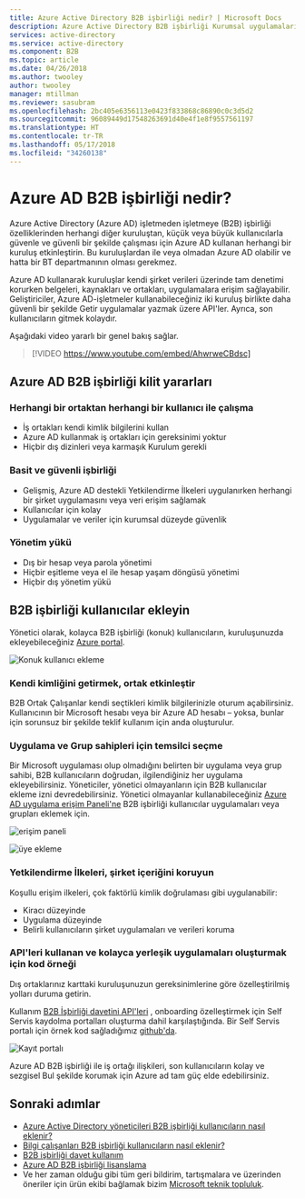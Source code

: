 ```yaml
---
title: Azure Active Directory B2B işbirliği nedir? | Microsoft Docs
description: Azure Active Directory B2B işbirliği Kurumsal uygulamalarınıza seçmeli olarak erişmek için iş ortaklarıyla etkinleştirerek, şirketler arası ilişkilerinizi destekler.
services: active-directory
ms.service: active-directory
ms.component: B2B
ms.topic: article
ms.date: 04/26/2018
ms.author: twooley
author: twooley
manager: mtillman
ms.reviewer: sasubram
ms.openlocfilehash: 2bc405e6356113e0423f833868c86890c0c3d5d2
ms.sourcegitcommit: 96089449d17548263691d40e4f1e8f9557561197
ms.translationtype: HT
ms.contentlocale: tr-TR
ms.lasthandoff: 05/17/2018
ms.locfileid: "34260138"
---
```

# <a name="what-is-azure-ad-b2b-collaboration"></a>Azure AD B2B işbirliği nedir?

Azure Active Directory (Azure AD) işletmeden işletmeye (B2B) işbirliği özelliklerinden herhangi diğer kuruluştan, küçük veya büyük kullanıcılarla güvenle ve güvenli bir şekilde çalışması için Azure AD kullanan herhangi bir kuruluş etkinleştirin. Bu kuruluşlardan ile veya olmadan Azure AD olabilir ve hatta bir BT departmanının olması gerekmez.

Azure AD kullanarak kuruluşlar kendi şirket verileri üzerinde tam denetimi korurken belgeleri, kaynakları ve ortakları, uygulamalara erişim sağlayabilir. Geliştiriciler, Azure AD-işletmeler kullanabileceğiniz iki kuruluş birlikte daha güvenli bir şekilde Getir uygulamalar yazmak üzere API'ler. Ayrıca, son kullanıcıların gitmek kolaydır.

Aşağıdaki video yararlı bir genel bakış sağlar.
>[!VIDEO https://www.youtube.com/embed/AhwrweCBdsc]

## <a name="key-benefits-of-azure-ad-b2b-collaboration"></a>Azure AD B2B işbirliği kilit yararları

### <a name="work-with-any-user-from-any-partner"></a>Herhangi bir ortaktan herhangi bir kullanıcı ile çalışma

- İş ortakları kendi kimlik bilgilerini kullan
- Azure AD kullanmak iş ortakları için gereksinimi yoktur
- Hiçbir dış dizinleri veya karmaşık Kurulum gerekli

### <a name="simple-and-secure-collaboration"></a>Basit ve güvenli işbirliği

- Gelişmiş, Azure AD destekli Yetkilendirme İlkeleri uygulanırken herhangi bir şirket uygulamasını veya veri erişim sağlamak
- Kullanıcılar için kolay
- Uygulamalar ve veriler için kurumsal düzeyde güvenlik

### <a name="no-management-overhead"></a>Yönetim yükü

- Dış bir hesap veya parola yönetimi
- Hiçbir eşitleme veya el ile hesap yaşam döngüsü yönetimi
- Hiçbir dış yönetim yükü

## <a name="easily-add-b2b-collaboration-users"></a>B2B işbirliği kullanıcılar ekleyin

Yönetici olarak, kolayca B2B işbirliği (konuk) kullanıcıların, kuruluşunuzda ekleyebileceğiniz [Azure portal](https://portal.azure.com).

![Konuk kullanıcı ekleme](media/what-is-b2b/adding-b2b-users-admin.png)

### <a name="enable-your-collaborators-to-bring-their-own-identity"></a>Kendi kimliğini getirmek, ortak etkinleştir

B2B Ortak Çalışanlar kendi seçtikleri kimlik bilgilerinizle oturum açabilirsiniz. Kullanıcının bir Microsoft hesabı veya bir Azure AD hesabı – yoksa, bunlar için sorunsuz bir şekilde teklif kullanım için anda oluşturulur.

### <a name="delegate-to-application-and-group-owners"></a>Uygulama ve Grup sahipleri için temsilci seçme

Bir Microsoft uygulaması olup olmadığını belirten bir uygulama veya grup sahibi, B2B kullanıcıların doğrudan, ilgilendiğiniz her uygulama ekleyebilirsiniz. Yöneticiler, yönetici olmayanların için B2B kullanıcılar ekleme izni devredebilirsiniz. Yönetici olmayanlar kullanabileceğiniz [Azure AD uygulama erişim Paneli'ne](https://myapps.microsoft.com) B2B işbirliği kullanıcılar uygulamaları veya grupları eklemek için.

![erişim paneli](media/what-is-b2b/access-panel.png)

![üye ekleme](media/what-is-b2b/add-member.png)

### <a name="authorization-policies-protect-your-corporate-content"></a>Yetkilendirme İlkeleri, şirket içeriğini koruyun

Koşullu erişim ilkeleri, çok faktörlü kimlik doğrulaması gibi uygulanabilir:
- Kiracı düzeyinde
- Uygulama düzeyinde
- Belirli kullanıcıların şirket uygulamaları ve verileri koruma

### <a name="use-apis-and-sample-code-to-easily-build-applications-to-onboard"></a>API'leri kullanan ve kolayca yerleşik uygulamaları oluşturmak için kod örneği

Dış ortaklarınız karttaki kuruluşunuzun gereksinimlerine göre özelleştirilmiş yolları duruma getirin.

Kullanım [B2B İşbirliği davetini API'leri](https://developer.microsoft.com/graph/docs/api-reference/v1.0/resources/invitation) , onboarding özelleştirmek için Self Servis kaydolma portalları oluşturma dahil karşılaştığında. Bir Self Servis portalı için örnek kod sağladığımız [github'da](https://github.com/Azure/active-directory-dotnet-graphapi-b2bportal-web).

![Kayıt portalı](media/what-is-b2b/sign-up-portal.png)

Azure AD B2B işbirliği ile iş ortağı ilişkileri, son kullanıcıların kolay ve sezgisel Bul şekilde korumak için Azure ad tam güç elde edebilirsiniz.

## <a name="next-steps"></a>Sonraki adımlar

- [Azure Active Directory yöneticileri B2B işbirliği kullanıcıların nasıl eklenir?](add-users-administrator.md)
- [Bilgi çalışanları B2B işbirliği kullanıcıların nasıl eklenir?](add-users-information-worker.md)
- [B2B işbirliği davet kullanım](redemption-experience.md)
- [Azure AD B2B işbirliği lisanslama](licensing-guidance.md)
- Ve her zaman olduğu gibi tüm geri bildirim, tartışmalara ve üzerinden öneriler için ürün ekibi bağlamak bizim [Microsoft teknik topluluk](https://techcommunity.microsoft.com/t5/Azure-Active-Directory-B2B/bd-p/AzureAD_B2b).